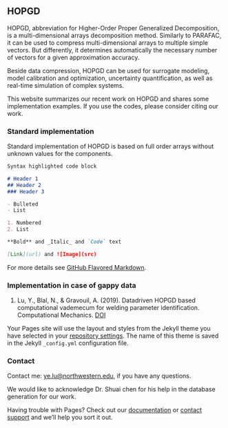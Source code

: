 ## HOPGD

HOPGD, abbreviation for Higher-Order Proper Generalized Decomposition, is a multi-dimensional arrays decomposition method. Similarly to PARAFAC, it can be used to compress multi-dimensional arrays to multiple simple vectors. But differently, it determines automatically the necessary number of vectors for a given approximation accuracy. 

Beside data compression, HOPGD can be used for surrogate modeling,  model calibration and optimization, uncertainty quantification, as well as real-time simulation of complex systems.

This website summarizes our recent work on HOPGD and shares some implementation examples. If you use the codes, please consider citing our work.

### Standard implementation

Standard implementation of HOPGD is based on full order arrays without unknown values for the components.

```markdown
Syntax highlighted code block

# Header 1
## Header 2
### Header 3

- Bulleted
- List

1. Numbered
2. List

**Bold** and _Italic_ and `Code` text

[Link](url) and ![Image](src)
```

For more details see [GitHub Flavored Markdown](https://guides.github.com/features/mastering-markdown/).

### Implementation in case of gappy data



1. Lu, Y., Blal, N., & Gravouil, A. (2019). Datadriven HOPGD based computational vademecum for welding parameter identification. Computational Mechanics. [DOI](10.1007/s00466-018-1656-8)

Your Pages site will use the layout and styles from the Jekyll theme you have selected in your [repository settings](https://github.com/yelu-git/hopgd/settings). The name of this theme is saved in the Jekyll `_config.yml` configuration file.

### Contact

Contact me: ye.lu@northwestern.edu, if you have any questions.

We would like to acknowledge Dr. Shuai chen for his help in the database generation for our work.

Having trouble with Pages? Check out our [documentation](https://help.github.com/categories/github-pages-basics/) or [contact support](https://github.com/contact) and we’ll help you sort it out.
